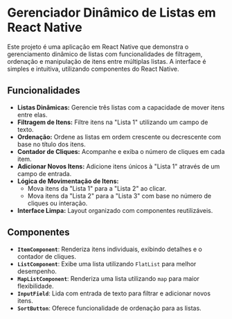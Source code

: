 # Gerenciador Dinâmico de Listas em React Native

Este projeto é uma aplicação em React Native que demonstra o gerenciamento dinâmico de listas com funcionalidades de filtragem, ordenação e manipulação de itens entre múltiplas listas. A interface é simples e intuitiva, utilizando componentes do React Native.

## Funcionalidades

- **Listas Dinâmicas:** Gerencie três listas com a capacidade de mover itens entre elas.
- **Filtragem de Itens:** Filtre itens na "Lista 1" utilizando um campo de texto.
- **Ordenação:** Ordene as listas em ordem crescente ou decrescente com base no título dos itens.
- **Contador de Cliques:** Acompanhe e exiba o número de cliques em cada item.
- **Adicionar Novos Itens:** Adicione itens únicos à "Lista 1" através de um campo de entrada.
- **Lógica de Movimentação de Itens:** 
  - Mova itens da "Lista 1" para a "Lista 2" ao clicar.
  - Mova itens da "Lista 2" para a "Lista 3" com base no número de cliques ou interação.
- **Interface Limpa:** Layout organizado com componentes reutilizáveis.

## Componentes

- **`ItemComponent`**: Renderiza itens individuais, exibindo detalhes e o contador de cliques.
- **`ListComponent`**: Exibe uma lista utilizando `FlatList` para melhor desempenho.
- **`MapListComponent`**: Renderiza uma lista utilizando `map` para maior flexibilidade.
- **`InputField`**: Lida com entrada de texto para filtrar e adicionar novos itens.
- **`SortButton`**: Oferece funcionalidade de ordenação para as listas.
